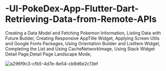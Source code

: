 # -UI-PokeDex-App-Flutter-Dart-Retrieving-Data-from-Remote-APIs
Creating a Data Model and Fetching Pokemon Information, Listing Data with Future Builder, Creating Responsive AppTitle Widget, Applying Screen Utils and Google Fonts Packages, Using Orientation Builder and ListItem Widget, Completing the List and Using CacheNetworkImage, Using Stack Widget Detail Page,Detail Page Landscape Mode,

![a296f9c3-cfb5-4d7e-8e54-cb9d6e2c13ef](https://github.com/Elcieren/-UI-PokeDex-App-Flutter-Dart-Retrieving-Data-from-Remote-APIs/assets/117864036/6695140c-56ed-44d2-86c9-66490079a429)


